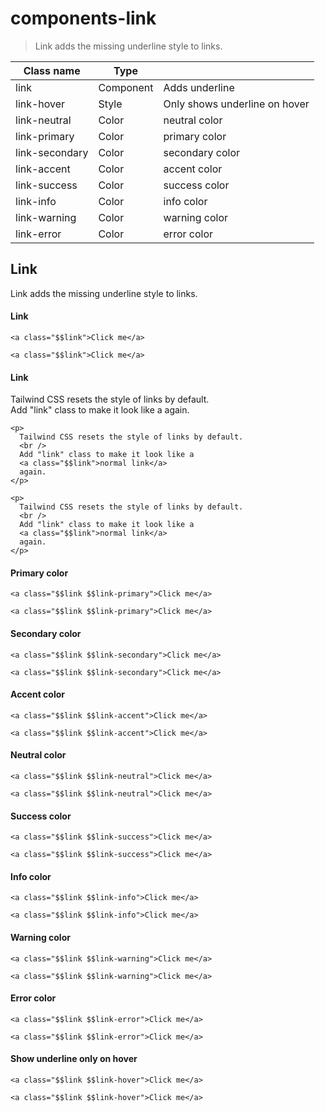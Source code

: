 # components-link

> Link adds the missing underline style to links.

| Class name     | Type      |                               |
| -------------- | --------- | ----------------------------- |
| link           | Component | Adds underline                |
| link-hover     | Style     | Only shows underline on hover |
| link-neutral   | Color     | neutral color                 |
| link-primary   | Color     | primary color                 |
| link-secondary | Color     | secondary color               |
| link-accent    | Color     | accent color                  |
| link-success   | Color     | success color                 |
| link-info      | Color     | info color                    |
| link-warning   | Color     | warning color                 |
| link-error     | Color     | error color                   |

## Link

Link adds the missing underline style to links.

[](#link)

#### Link

    <a class="$$link">Click me</a>

    <a class="$$link">Click me</a>

[](#link)

#### Link

Tailwind CSS resets the style of links by default.  
Add "link" class to make it look like a again.

    <p>
      Tailwind CSS resets the style of links by default.
      <br />
      Add "link" class to make it look like a
      <a class="$$link">normal link</a>
      again.
    </p>

    <p>
      Tailwind CSS resets the style of links by default.
      <br />
      Add "link" class to make it look like a
      <a class="$$link">normal link</a>
      again.
    </p>

[](#primary-color)

#### Primary color

    <a class="$$link $$link-primary">Click me</a>

    <a class="$$link $$link-primary">Click me</a>

[](#secondary-color)

#### Secondary color

    <a class="$$link $$link-secondary">Click me</a>

    <a class="$$link $$link-secondary">Click me</a>

[](#accent-color)

#### Accent color

    <a class="$$link $$link-accent">Click me</a>

    <a class="$$link $$link-accent">Click me</a>

[](#neutral-color)

#### Neutral color

    <a class="$$link $$link-neutral">Click me</a>

    <a class="$$link $$link-neutral">Click me</a>

[](#success-color)

#### Success color

    <a class="$$link $$link-success">Click me</a>

    <a class="$$link $$link-success">Click me</a>

[](#info-color)

#### Info color

    <a class="$$link $$link-info">Click me</a>

    <a class="$$link $$link-info">Click me</a>

[](#warning-color)

#### Warning color

    <a class="$$link $$link-warning">Click me</a>

    <a class="$$link $$link-warning">Click me</a>

[](#error-color)

#### Error color

    <a class="$$link $$link-error">Click me</a>

    <a class="$$link $$link-error">Click me</a>

[](#show-underline-only-on-hover)

#### Show underline only on hover

    <a class="$$link $$link-hover">Click me</a>

    <a class="$$link $$link-hover">Click me</a>
